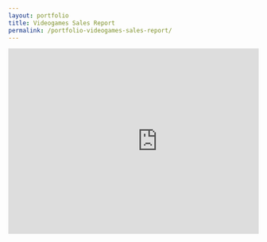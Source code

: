 ```yaml
---
layout: portfolio
title: Videogames Sales Report
permalink: /portfolio-videogames-sales-report/
---
```


<div style="overflow : auto;">
  <iframe title="Proyecto 1 - Page 1" width="600" height="373.5" src="https://app.powerbi.com/view?r=eyJrIjoiOTQyNzVhODgtYzMxNy00MWFmLWJhNGItMWRmYTE4OTgwMTAzIiwidCI6IjQxMDMwMjJiLWVhMjQtNDJhZS05NmUyLTg3OGMyY2Y5NGZiYSJ9" frameborder="0" allowFullScreen="true"></iframe>
 </div>
